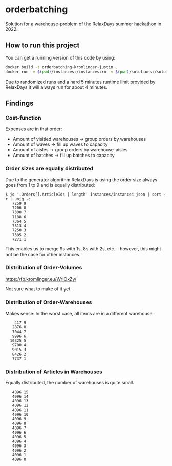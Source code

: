 # orderbatching

Solution for a warehouse-problem of the RelaxDays summer hackathon in 2022.

## How to run this project

You can get a running version of this code by using:

```bash
docker build -t orderbatching-kromlinger-justin .
docker run -v $(pwd)/instances:/instances:ro -v $(pwd)/solutions:/solutions:rw orderbatching-kromlinger-justin /instances/instance1.json /solutions/solution1.json
```

Due to randomized runs and a hard 5 minutes runtime limit provided by RelaxDays it will always run for about 4 minutes.

## Findings

### Cost-function

Expenses are in that order:
* Amount of visitied warehouses → group orders by warehouses
* Amount of waves → fill up waves to capacity
* Amount of aisles → group orders by warehouse-aisles
* Amount of batches -> fill up batches to capacity

### Order sizes are equally distributed

Due to the generator algorithm RelaxDays is using the order size always goes from 1 to 9 and is equally distributed:
```
$ jq '.Orders[].ArticleIds | length' instances/instance4.json | sort -r | uniq -c
   7259 9
   7206 8
   7300 7
   7188 6
   7364 5
   7313 4
   7250 3
   7385 2
   7271 1
```

This enables us to merge 9s with 1s, 8s with 2s, etc. – however, this might not be the case for other instances.

### Distribution of Order-Volumes

https://fb.kromlinger.eu/WrIOxZy/

Not sure what to make of it yet.

### Distribution of Order-Warehouses

Makes sense: In the worst case, all items are in a different warehouse.

```
    417 9
   2876 8
   7044 7
   9996 6
  10325 5
   9700 4
   9015 3
   8426 2
   7737 1
```

### Distribution of Articles in Warehouses

Equally distributed, the number of warehouses is quite small.

```
   4096 15
   4096 14
   4096 13
   4096 12
   4096 11
   4096 10
   4096 9
   4096 8
   4096 7
   4096 6
   4096 5
   4096 4
   4096 3
   4096 2
   4096 1
   4096 0
```